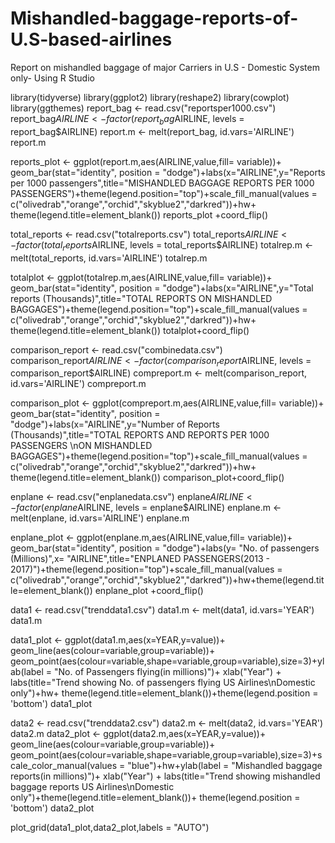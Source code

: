 # Mishandled-baggage-reports-of-U.S-based-airlines
Report on mishandled baggage of major Carriers in U.S - Domestic System only- Using R Studio

library(tidyverse)
library(ggplot2)
library(reshape2)
library(cowplot)
library(ggthemes)
report_bag <- read.csv("reportsper1000.csv")
report_bag$AIRLINE <- factor(report_bag$AIRLINE, levels = report_bag$AIRLINE)
report.m <- melt(report_bag, id.vars='AIRLINE') 
report.m

reports_plot <- ggplot(report.m,aes(AIRLINE,value,fill= variable))+ geom_bar(stat="identity", position = "dodge")+labs(x="AIRLINE",y="Reports per 1000 passengers",title="MISHANDLED BAGGAGE REPORTS PER 1000 PASSENGERS")+theme(legend.position="top")+scale_fill_manual(values = c("olivedrab","orange","orchid","skyblue2","darkred"))+hw+ theme(legend.title=element_blank())
reports_plot +coord_flip()

total_reports <- read.csv("totalreports.csv")
total_reports$AIRLINE <- factor(total_reports$AIRLINE, levels = total_reports$AIRLINE)
totalrep.m <- melt(total_reports, id.vars='AIRLINE')
totalrep.m

totalplot <- ggplot(totalrep.m,aes(AIRLINE,value,fill= variable))+ 
                geom_bar(stat="identity", position = "dodge")+labs(x="AIRLINE",y="Total reports (Thousands)",title="TOTAL REPORTS ON MISHANDLED BAGGAGES")+theme(legend.position="top")+scale_fill_manual(values = c("olivedrab","orange","orchid","skyblue2","darkred"))+hw+ theme(legend.title=element_blank()) 
totalplot+coord_flip()

comparison_report <- read.csv("combinedata.csv")
comparison_report$AIRLINE <- factor(comparison_report$AIRLINE, levels = comparison_report$AIRLINE)
compreport.m <- melt(comparison_report, id.vars='AIRLINE')
compreport.m

comparison_plot <- ggplot(compreport.m,aes(AIRLINE,value,fill= variable))+ geom_bar(stat="identity", position = "dodge")+labs(x="AIRLINE",y="Number of Reports (Thousands)",title="TOTAL REPORTS AND REPORTS PER 1000 PASSENGERS \nON MISHANDLED BAGGAGES")+theme(legend.position="top")+scale_fill_manual(values = c("olivedrab","orange","orchid","skyblue2","darkred"))+hw+ theme(legend.title=element_blank())
comparison_plot+coord_flip()

enplane <- read.csv("enplanedata.csv")
enplane$AIRLINE <- factor(enplane$AIRLINE, levels = enplane$AIRLINE) 
enplane.m <- melt(enplane, id.vars='AIRLINE')
enplane.m 

enplane_plot <- ggplot(enplane.m,aes(AIRLINE,value,fill= variable))+ geom_bar(stat="identity", position = "dodge")+labs(y= "No. of passengers 
                   (Millions)",x= "AIRLINE",title="ENPLANED PASSENGERS(2013 - 2017)")+theme(legend.position="top")+scale_fill_manual(values = c("olivedrab","orange","orchid","skyblue2","darkred"))+hw+theme(legend.title=element_blank()) 
enplane_plot +coord_flip()

data1 <- read.csv("trenddata1.csv")
data1.m <- melt(data1, id.vars='YEAR')
data1.m

data1_plot <- ggplot(data1.m,aes(x=YEAR,y=value))+ 
                 geom_line(aes(colour=variable,group=variable))+ geom_point(aes(colour=variable,shape=variable,group=variable),size=3)+ylab(label = "No. of Passengers flying(in millions)")+ 
                   xlab("Year") + labs(title="Trend showing No. of passengers flying US Airlines\nDomestic only")+hw+ theme(legend.title=element_blank())+theme(legend.position = 'bottom') 
data1_plot

data2 <- read.csv("trenddata2.csv")
data2.m <- melt(data2, id.vars='YEAR')
data2.m
data2_plot <- ggplot(data2.m,aes(x=YEAR,y=value))+ 
                  geom_line(aes(colour=variable,group=variable))+ geom_point(aes(colour=variable,shape=variable,group=variable),size=3)+scale_color_manual(values = "blue")+hw+ylab(label = "Mishandled baggage reports(in millions)")+ 
                      xlab("Year") + labs(title="Trend showing mishandled baggage reports US Airlines\nDomestic only")+theme(legend.title=element_blank())+ theme(legend.position = 'bottom')
data2_plot

plot_grid(data1_plot,data2_plot,labels = "AUTO") 
